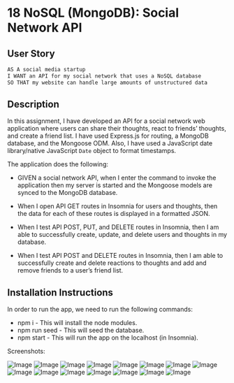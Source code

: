 # 18 NoSQL (MongoDB): Social Network API

## User Story

```md
AS A social media startup
I WANT an API for my social network that uses a NoSQL database
SO THAT my website can handle large amounts of unstructured data
```

## Description

In this assignment, I have developed an API for a social network web application where users can share their thoughts, react to friends’ thoughts, and create a friend list. I have used Express.js for routing, a MongoDB database, and the Mongoose ODM. Also, I have used a JavaScript date library/native JavaScript `Date` object to format timestamps.

The application does the following:

-  GIVEN a social network API, when I enter the command to invoke the application then my server is started and the Mongoose models are synced to the MongoDB database.

- When I open API GET routes in Insomnia for users and thoughts, then the data for each of these routes is displayed in a formatted JSON.

- When I test API POST, PUT, and DELETE routes in Insomnia, then I am able to successfully create, update, and delete users and thoughts in my database.

- When I test API POST and DELETE routes in Insomnia, then I am able to successfully create and delete reactions to thoughts and add and remove friends to a user’s friend list.

## Installation Instructions

In order to run the app, we need to run the following commands:

- npm i - This will install the node modules.
- npm run seed - This will seed the database.
- npm start - This will run the app on the localhost (in Insomnia).

Screenshots:

![Image](./Assets/AllUsers_Get.jpg)
![Image](./Assets/SingleUser_Get.jpg)
![Image](./Assets/AddUser_Post.jpg)
![Image](./Assets/UpdateUser_Put.jpg)
![Image](./Assets/DeleteUser.jpg)
![Image](./Assets/AddFriendtoUser_Post.jpg)
![Image](./Assets/RemoveFriendfromUser_Delete.jpg)
![Image](./Assets/AllThoughts_Get.jpg)
![Image](./Assets/SingleThought_Get.jpg)
![Image](./Assets/CreateThought_Post.jpg)
![Image](./Assets/CreateThought_Post2.jpg)
![Image](./Assets/UpdateThought_Put.jpg)
![Image](./Assets/RemoveThought_Delete.jpg)
![Image](./Assets/AddReactiontoThought_Post.jpg)
![Image](./Assets/RemoveReactionfromThought_Delete.jpg)